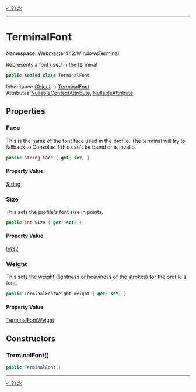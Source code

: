 [`< Back`](./)

---

# TerminalFont

Namespace: Webmaster442.WindowsTerminal

Represents a font used in the terminal

```csharp
public sealed class TerminalFont
```

Inheritance [Object](https://docs.microsoft.com/en-us/dotnet/api/system.object) → [TerminalFont](./webmaster442.windowsterminal.terminalfont)<br>
Attributes [NullableContextAttribute](https://docs.microsoft.com/en-us/dotnet/api/system.runtime.compilerservices.nullablecontextattribute), [NullableAttribute](https://docs.microsoft.com/en-us/dotnet/api/system.runtime.compilerservices.nullableattribute)

## Properties

### **Face**

This is the name of the font face used in the profile. The terminal will try to fallback to Consolas if this can't be found or is invalid.

```csharp
public string Face { get; set; }
```

#### Property Value

[String](https://docs.microsoft.com/en-us/dotnet/api/system.string)<br>

### **Size**

This sets the profile's font size in points.

```csharp
public int Size { get; set; }
```

#### Property Value

[Int32](https://docs.microsoft.com/en-us/dotnet/api/system.int32)<br>

### **Weight**

This sets the weight (lightness or heaviness of the strokes) for the profile's font.

```csharp
public TerminalFontWeight Weight { get; set; }
```

#### Property Value

[TerminalFontWeight](./webmaster442.windowsterminal.terminalfontweight)<br>

## Constructors

### **TerminalFont()**

```csharp
public TerminalFont()
```

---

[`< Back`](./)
